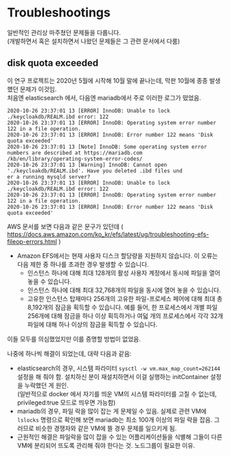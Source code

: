 # Troubleshootings

일반적인 관리상 마주쳤던 문제들을 다룹니다.  
(개발하면서 혹은 설치하면서 나왔던 문제들은 그 관련 문서에서 다룸)

## disk quota exceeded

이 연구 프로젝트는 2020년 5월에 시작해 10월 말에 끝나는데, 막판 10월에 종종 발생헀던 문제가 이것임.  
처음엔 elasticsearch 에서, 다음엔 mariadb에서 주로 이러한 로그가 떴었음.

```
2020-10-26 23:37:01 13 [ERROR] InnoDB: Unable to lock ./keycloakdb/REALM.ibd error: 122
2020-10-26 23:37:01 13 [ERROR] InnoDB: Operating system error number 122 in a file operation.
2020-10-26 23:37:01 13 [ERROR] InnoDB: Error number 122 means 'Disk quota exceeded'
2020-10-26 23:37:01 13 [Note] InnoDB: Some operating system error numbers are described at https://mariadb.com
/kb/en/library/operating-system-error-codes/
2020-10-26 23:37:01 13 [Warning] InnoDB: Cannot open './keycloakdb/REALM.ibd'. Have you deleted .ibd files und
er a running mysqld server?
2020-10-26 23:37:01 13 [ERROR] InnoDB: Unable to lock ./keycloakdb/REALM.ibd error: 122
2020-10-26 23:37:01 13 [ERROR] InnoDB: Operating system error number 122 in a file operation.
2020-10-26 23:37:01 13 [ERROR] InnoDB: Error number 122 means 'Disk quota exceeded'
```
AWS 문서를 보면 다음과 같은 문구가 있던데 ( https://docs.aws.amazon.com/ko_kr/efs/latest/ug/troubleshooting-efs-fileop-errors.html )
* Amazon EFS에서는 현재 사용자 디스크 할당량을 지원하지 않습니다. 이 오류는 다음 제한 중 하나를 초과한 경우 발생할 수 있습니다.
  - 인스턴스 하나에 대해 최대 128개의 활성 사용자 계정에서 동시에 파일을 열어 놓을 수 있습니다.
  - 인스턴스 하나에 대해 최대 32,768개의 파일을 동시에 열어 놓을 수 있습니다.
  - 고유한 인스턴스 탑재마다 256개의 고유한 파일-프로세스 페어에 대해 최대 총 8,192개의 잠금을 획득할 수 있습니다. 
    예를 들어, 한 프로세스에서 개별 파일 256개에 대해 잠금을 하나 이상 획득하거나 여덟 개의 프로세스에서 각각 32개 파일에 대해 하나 이상의 잠금을 획득할 수 있습니다.

이들 모두를 의심했었지만 이를 증명할 방법이 없었음.

나중에 하나씩 해결이 되었는데, 대략 다음과 같음:
- elasticsearch의 경우, 시스템 파라미터 ```sysctl -w vm.max_map_count=262144``` 설정을 해 줘야 함.
  설치하신 분이 재설치하면서 이걸 실행하는 initContainer 설정을 누락했던 게 원인.  
  (일반적으로 docker 에서 자기를 띄운 VM의 시스템 파라미터를 고칠 수 없는데, privileged:true 모드로 띄우면 가능함)
- mariadb의 경우, 파일 락을 많이 잡는 게 문제일 수 있음. 실제로 관련 VM에  ```lslocks``` 명령으로 확인해 보면 mariadb는 최소 100개 이상의 파일 락을 잡음.
  그러므로 비슷한 경쟁자와 같은 VM에 뜰 경우 문제를 일으키게 됨.
- 근원적인 해결은 파일락을 많이 잡을 수 있는 어플리케이션들을 식별해 그들이 다른 VM에 분리되어 뜨도록 관리해 줘야 한다는 것. 노드그룹이 필요한 이유.


 

